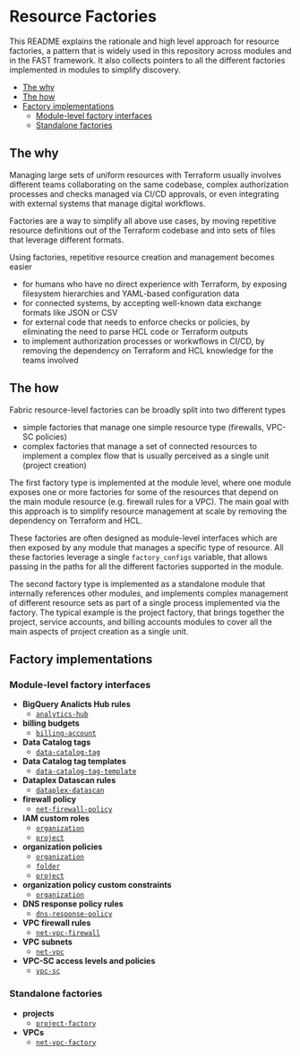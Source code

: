 # Resource Factories

This README explains the rationale and high level approach for resource factories, a pattern that is widely used in this repository across modules and in the FAST framework. It also collects pointers to all the different factories implemented in modules to simplify discovery.

<!-- BEGIN TOC -->
- [The why](#the-why)
- [The how](#the-how)
- [Factory implementations](#factory-implementations)
  - [Module-level factory interfaces](#module-level-factory-interfaces)
  - [Standalone factories](#standalone-factories)
<!-- END TOC -->

## The why

Managing large sets of uniform resources with Terraform usually involves different teams collaborating on the same codebase, complex authorization processes and checks managed via CI/CD approvals, or even integrating with external systems that manage digital workflows.

Factories are a way to simplify all above use cases, by moving repetitive resource definitions out of the Terraform codebase and into sets of files that leverage different formats.

Using factories, repetitive resource creation and management becomes easier

- for humans who have no direct experience with Terraform, by exposing filesystem hierarchies and YAML-based configuration data
- for connected systems, by accepting well-known data exchange formats like JSON or CSV
- for external code that needs to enforce checks or policies, by eliminating the need to parse HCL code or Terraform outputs
- to implement authorization processes or workwflows in CI/CD, by removing the dependency on Terraform and HCL knowledge for the teams involved

## The how

Fabric resource-level factories can be broadly split into two different types

- simple factories that manage one simple resource type (firewalls, VPC-SC policies)
- complex factories that manage a set of connected resources to implement a complex flow that is usually perceived as a single unit (project creation)

The first factory type is implemented at the module level, where one module exposes one or more factories for some of the resources that depend on the main module resource (e.g. firewall rules for a VPC). The main goal with this approach is to simplify resource management at scale by removing the dependency on Terraform and HCL.

These factories are often designed as module-level interfaces which are then exposed by any module that manages a specific type of resource. All these factories leverage a single `factory_configs` variable, that allows passing in the paths for all the different factories supported in the module.

The second factory type is implemented as a standalone module that internally references other modules, and implements complex management of different resource sets as part of a single process implemented via the factory. The typical example is the project factory, that brings together the project, service accounts, and billing accounts modules to cover all the main aspects of project creation as a single unit.

## Factory implementations

### Module-level factory interfaces

- **BigQuery Analicts Hub rules**
  - [`analytics-hub`](../../modules/analytics-hub/README.md#factory)
- **billing budgets**
  - [`billing-account`](../../modules/billing-account/README.md#budget-factory)
- **Data Catalog tags**
  - [`data-catalog-tag`](../../modules/data-catalog-tag/README.md#factory)
- **Data Catalog tag templates**
  - [`data-catalog-tag-template`](../../modules/data-catalog-tag-template/README.md#factory)
- **Dataplex Datascan rules**
  - [`dataplex-datascan`](../../modules/dataplex-datascan/README.md)
- **firewall policy**
  - [`net-firewall-policy`](../../modules/net-firewall-policy/README.md#factory)
- **IAM custom roles**
  - [`organization`](../../modules/organization/README.md#custom-roles-factory)
  - [`project`](../../modules/project/README.md#custom-roles-factory)
- **organization policies**
  - [`organization`](../../modules/organization/README.md#organization-policy-factory)
  - [`folder`](../../modules/folder/README.md#organization-policy-factory)
  - [`project`](../../modules/project/README.md#organization-policy-factory)
- **organization policy custom constraints**
  - [`organization`](../../modules/organization/README.md#organization-policy-custom-constraints-factory)
- **DNS response policy rules**
  - [`dns-response-policy`](../../modules/dns-response-policy/README.md#define-policy-rules-via-a-factory-file)
- **VPC firewall rules**
  - [`net-vpc-firewall`](../../modules/net-vpc-firewall/README.md#rules-factory)
- **VPC subnets**
  - [`net-vpc`](../../modules/net-vpc/README.md#subnet-factory)
- **VPC-SC access levels and policies**
  - [`vpc-sc`](../../modules/vpc-sc/README.md#factories)

### Standalone factories

- **projects**
  - [`project-factory`](../../modules/project-factory/)
- **VPCs**
  - [`net-vpc-factory`](../../modules/net-vpc-factory/)
